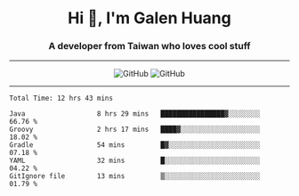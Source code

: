 <h1 align="center">Hi 👋, I'm Galen Huang</h1>
<h3 align="center">A developer from Taiwan who loves cool stuff</h3>

-------
<p align="center">
	<img src="https://github-readme-stats.vercel.app/api?username=GsTio86&count_private=true&show_icons=true&theme=tokyonight" alt="GitHub">
	<img src="https://github-readme-stats.vercel.app/api/top-langs/?username=GsTio86&langs_count=8&count_private=true&show_icons=true&theme=tokyonight" alt="GitHub">
</p>

-------
<!--START_SECTION:waka-->

```text
Total Time: 12 hrs 43 mins

Java                  8 hrs 29 mins   ████████████████▓░░░░░░░░   66.76 %
Groovy                2 hrs 17 mins   ████▓░░░░░░░░░░░░░░░░░░░░   18.02 %
Gradle                54 mins         █▓░░░░░░░░░░░░░░░░░░░░░░░   07.18 %
YAML                  32 mins         █░░░░░░░░░░░░░░░░░░░░░░░░   04.22 %
GitIgnore file        13 mins         ▒░░░░░░░░░░░░░░░░░░░░░░░░   01.79 %
```

<!--END_SECTION:waka-->

